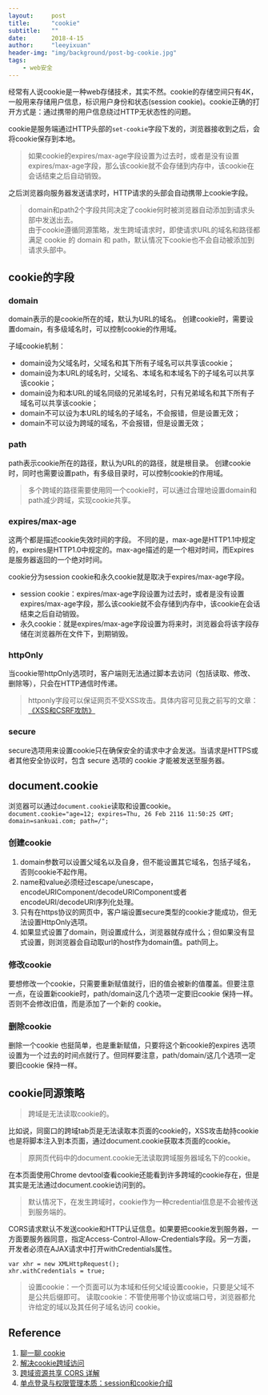 ```yaml
---
layout:     post
title:      "cookie"
subtitle:   ""
date:       2018-4-15
author:     "leeyixuan"
header-img: "img/background/post-bg-cookie.jpg"
tags:
    - web安全
---
```






经常有人说cookie是一种web存储技术，其实不然。cookie的存储空间只有4K，一般用来存储用户信息，标识用户身份和状态(session cookie)。cookie正确的打开方式是：通过携带的用户信息绕过HTTP无状态性的问题。

cookie是服务端通过HTTP头部的`set-cookie`字段下发的，浏览器接收到之后，会将cookie保存到本地。
>如果cookie的expires/max-age字段设置为过去时，或者是没有设置expires/max-age字段，那么该cookie就不会存储到内存中，该cookie在会话结束之后自动销毁。

之后浏览器向服务器发送请求时，HTTP请求的头部会自动携带上cookie字段。
>domain和path2个字段共同决定了cookie何时被浏览器自动添加到请求头部中发送出去。   
>由于cookie遵循同源策略，发生跨域请求时，即使请求URL的域名和路径都满足 cookie 的 domain 和 path，默认情况下cookie也不会自动被添加到请求头部中。

## cookie的字段
### domain
domain表示的是cookie所在的域，默认为URL的域名。
创建cookie时，需要设置domain，有多级域名时，可以控制cookie的作用域。     

子域cookie机制：


- domain设为父域名时，父域名和其下所有子域名可以共享该cookie；
- domain设为本URL的域名时，父域名、本域名和本域名下的子域名可以共享该cookie；
- domain设为和本URL的域名同级的兄弟域名时，只有兄弟域名和其下所有子域名可以共享该cookie；
- domain不可以设为本URL的域名的子域名，不会报错，但是设置无效；
- domain不可以设为跨域的域名，不会报错，但是设置无效；

### path
path表示cookie所在的路径，默认为URL的的路径，就是根目录。
创建cookie时，同时也需要设置path，有多级目录时，可以控制cookie的作用域。

>多个跨域的路径需要使用同一个cookie时，可以通过合理地设置domain和path减少跨域，实现cookie共享。

### expires/max-age
这两个都是描述cookie失效时间的字段。
不同的是，max-age是HTTP1.1中规定的，expires是HTTP1.0中规定的。max-age描述的是一个相对时间，而Expires是服务器返回的一个绝对时间。


cookie分为session cookie和永久cookie就是取决于expires/max-age字段。
- session cookie：expires/max-age字段设置为过去时，或者是没有设置expires/max-age字段，那么该cookie就不会存储到内存中，该cookie在会话结束之后自动销毁。
- 永久cookie：就是expires/max-age字段设置为将来时，浏览器会将该字段存储在浏览器所在文件下，到期销毁。

### httpOnly

当cookie带httpOnly选项时，客户端则无法通过脚本去访问（包括读取、修改、删除等），只会在HTTP通信时传递。
> httponly字段可以保证网页不受XSS攻击。具体内容可见我之前写的文章：
> [《XSS和CSRF攻防》](https://leeyixuan.github.io/2018/04/27/XSS/)

### secure
secure选项用来设置cookie只在确保安全的请求中才会发送。当请求是HTTPS或者其他安全协议时，包含 secure 选项的 cookie 才能被发送至服务器。

## document.cookie
浏览器可以通过`document.cookie`读取和设置cookie。   
`document.cookie="age=12; expires=Thu, 26 Feb 2116 11:50:25 GMT; domain=sankuai.com; path=/";`


### 创建cookie


1. domain参数可以设置父域名以及自身，但不能设置其它域名，包括子域名，否则cookie不起作用。
2. name和value必须经过escape/unescape，encodeURIComponent/decodeURIComponent或者encodeURI/decodeURI序列化处理。
3. 只有在https协议的网页中，客户端设置secure类型的cookie才能成功，但无法设置HttpOnly选项。
4. 如果显式设置了domain，则设置成什么，浏览器就存成什么；但如果没有显式设置，则浏览器会自动取url的host作为domain值。path同上。





### 修改cookie

要想修改一个cookie，只需要重新赋值就行，旧的值会被新的值覆盖。但要注意一点，在设置新cookie时，path/domain这几个选项一定要旧cookie 保持一样。否则不会修改旧值，而是添加了一个新的 cookie。

### 删除cookie

删除一个cookie 也挺简单，也是重新赋值，只要将这个新cookie的expires 选项设置为一个过去的时间点就行了。但同样要注意，path/domain/这几个选项一定要旧cookie 保持一样。

## cookie同源策略

> 跨域是无法读取cookie的。

比如说，同窗口的跨域tab页是无法读取本页面的cookie的，XSS攻击劫持cookie也是将脚本注入到本页面，通过document.cookie获取本页面的cookie。

> 原网页代码中的document.cookie无法读取跨域服务器域名下的cookie。

在本页面使用Chrome devtool查看cookie还能看到许多跨域的cookie存在，但是其实是无法通过document.cookie访问到的。

>默认情况下，在发生跨域时，cookie作为一种credential信息是不会被传送到服务端的。

CORS请求默认不发送cookie和HTTP认证信息。如果要把cookie发到服务器，一方面要服务器同意，指定Access-Control-Allow-Credentials字段。另一方面，开发者必须在AJAX请求中打开withCredentials属性。
```
var xhr = new XMLHttpRequest();
xhr.withCredentials = true;
```
>设置cookie：一个页面可以为本域和任何父域设置cookie，只要是父域不是公共后缀即可。
读取cookie：不管使用哪个协议或端口号，浏览器都允许给定的域以及其任何子域名访问 cookie。

## Reference
1. [聊一聊 cookie](https://segmentfault.com/a/1190000004556040)
2. [解决cookie跨域访问 ](http://www.cnblogs.com/hujunzheng/p/5744755.html)
3. [跨域资源共享 CORS 详解](http://www.ruanyifeng.com/blog/2016/04/cors.html)
4. [单点登录与权限管理本质：session和cookie介绍 ](https://juejin.im/post/5a958d8ff265da4e7b44d797)